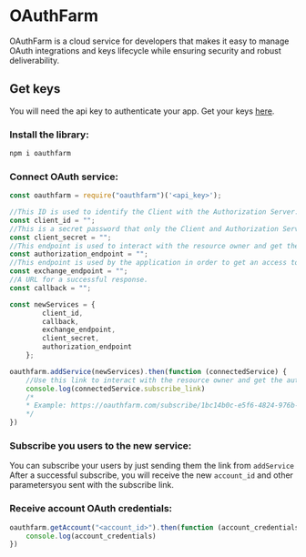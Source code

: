 # OAuthFarm
OAuthFarm is a cloud service for developers that makes it easy to manage OAuth integrations and keys lifecycle while ensuring security and robust deliverability.

## Get keys
You will need the api key to authenticate your app. Get your keys [here](https://oauthfarm.com).

### Install the library:
```bash
npm i oauthfarm
```

### Connect OAuth service:

```javascript
const oauthfarm = require("oauthfarm")('<api_key>');

//This ID is used to identify the Client with the Authorization Server.
const client_id = "";
//This is a secret password that only the Client and Authorization Server know.
const client_secret = "";
//This endpoint is used to interact with the resource owner and get the authorization to access the protected resource.
const authorization_endpoint = "";
//This endpoint is used by the application in order to get an access token or a refresh token.
const exchange_endpoint = "";
//A URL for a successful response.
const callback = "";

const newServices = {
        client_id,
        callback,
        exchange_endpoint,
        client_secret,
        authorization_endpoint
    };

oauthfarm.addService(newServices).then(function (connectedService) {
    //Use this link to interact with the resource owner and get the authorization to access the protected resource.
    console.log(connectedService.subscribe_link)
    /*
    * Example: https://oauthfarm.com/subscribe/1bc14b0c-e5f6-4824-976b-c28334fe797a
    */
})
```
### Subscribe you users to the new service:

You can subscribe your users by just sending them the link from `addService`
After a successful subscribe, you will receive the new `account_id` and other parametersyou sent with the subscribe link.

### Receive account OAuth credentials:

```javascript
oauthfarm.getAccount("<account_id>").then(function (account_credentials) {
    console.log(account_credentials)
})
```





